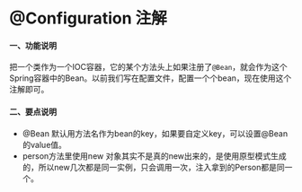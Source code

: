 # @Configuration 注解

#### 一、功能说明
把一个类作为一个IOC容器，它的某个方法头上如果注册了`@Bean`，就会作为这个Spring容器中的Bean。以前我们写在配置文件，配置一个个bean，现在使用这个注解即可。

#### 二、要点说明
- @Bean 默认用方法名作为bean的key，如果要自定义key，可以设置@Bean的value值。
- person方法里使用new 对象其实不是真的new出来的，是使用原型模式生成的，所以new几次都是同一实例，只会调用一次，注入拿到的Person都是同一个。